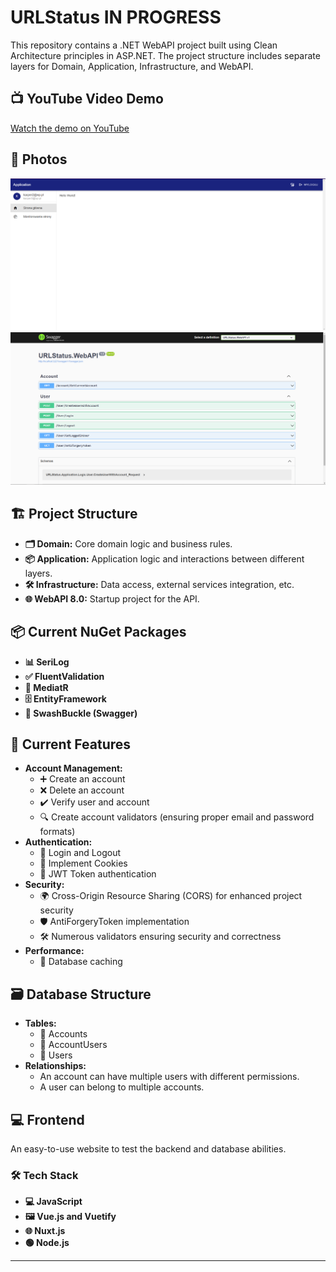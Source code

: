 # URLStatus IN PROGRESS

This repository contains a .NET WebAPI project built using Clean Architecture principles in ASP.NET. The project structure includes separate layers for Domain, Application, Infrastructure, and WebAPI.

## 📺 YouTube Video Demo
[Watch the demo on YouTube](https://www.youtube.com/watch?v=VY9EDWgiCeA)

## 📸 Photos
![Screenshot 1](Photos/screenshot1.png)
![Screenshot 2](Photos/screenshot2.png)

## 🏗️ Project Structure
- **🗂️ Domain:** Core domain logic and business rules.
- **📦 Application:** Application logic and interactions between different layers.
- **🛠️ Infrastructure:** Data access, external services integration, etc.
- **🌐 WebAPI 8.0:** Startup project for the API.

## 📦 Current NuGet Packages
- **📊 SeriLog**
- **✅ FluentValidation**
- **🔄 MediatR**
- **🗄️ EntityFramework**
- **📄 SwashBuckle (Swagger)**

## 🚀 Current Features
- **Account Management:**
  - ➕ Create an account
  - ❌ Delete an account
  - ✔️ Verify user and account
  - 🔍 Create account validators (ensuring proper email and password formats)
- **Authentication:**
  - 🔑 Login and Logout
  - 🍪 Implement Cookies
  - 🔐 JWT Token authentication
- **Security:**
  - 🌍 Cross-Origin Resource Sharing (CORS) for enhanced project security
  - 🛡️ AntiForgeryToken implementation
  - 🛠️ Numerous validators ensuring security and correctness
- **Performance:**
  - 💾 Database caching

## 🗃️ Database Structure
- **Tables:**
  - 📂 Accounts
  - 📂 AccountUsers
  - 📂 Users
- **Relationships:**
  - An account can have multiple users with different permissions.
  - A user can belong to multiple accounts.

## 💻 Frontend
An easy-to-use website to test the backend and database abilities.

### 🛠️ Tech Stack
- **💻 JavaScript**
- **🖼️ Vue.js and Vuetify**
- **🌐 Nuxt.js**
- **🟢 Node.js**

---


